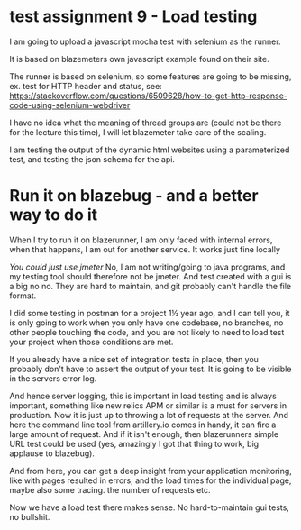 # test assignment 9 - Load testing

I am going to upload a javascript mocha test with selenium as the runner.

It is based on blazemeters own javascript example found on their site.

The runner is based on selenium, so some features are going to be missing, ex. test for HTTP header and status, see: https://stackoverflow.com/questions/6509628/how-to-get-http-response-code-using-selenium-webdriver

I have no idea what the meaning of thread groups are (could not be there for the lecture this time), I will let blazemeter take care of the scaling.

I am testing the output of the dynamic html websites using a parameterized test, and testing the json schema for the api.

# Run it on blazebug - and a better way to do it

When I try to run it on blazerunner, I am only faced with internal errors, when that happens, I am out for another service. It works just fine locally

_You could just use jmeter_ No, I am not writing/going to java programs, and my testing tool should therefore not be jmeter. And test created with a gui is a big no no. They are hard to maintain, and git probably can't handle the file format.

I did some testing in postman for a project 1½ year ago, and I can tell you, it is only going to work when you only have one codebase, no branches, no other people touching the code, and you are not likely to need to load test your project when those conditions are met.

If you already have a nice set of integration tests in place, then you probably don't have to assert the output of your test. It is going to be visible in the servers error log.

And hence server logging, this is important in load testing and is always important, something like new relics APM or similar is a must for servers in production. Now it is just up to throwing a lot of requests at the server. And here the command line tool from artillery.io comes in handy, it can fire a large amount of request. And if it isn't enough, then blazerunners simple URL test could be used (yes, amazingly I got that thing to work, big applause to blazebug).

And from here, you can get a deep insight from your application monitoring, like with pages resulted in errors, and the load times for the individual page, maybe also some tracing. the number of requests etc.

Now we have a load test there makes sense. No hard-to-maintain gui tests, no bullshit.
